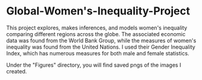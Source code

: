 # Global-Women's-Inequality-Project
This project explores, makes inferences, and models women's inequality comparing different regions across the globe. The associated economic data was found from the World Bank Group, while the measures of women's inequality was found from the United Nations. I used their Gender Inequality Index, which has numerous measures for both male and female statistics. 

Under the "Figures" directory, you will find saved pngs of the images I created. 
